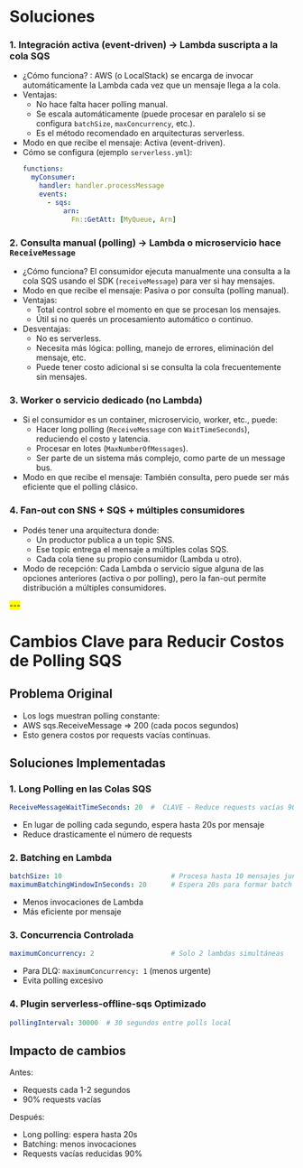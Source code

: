 # Soluciones

### 1. Integración activa (event-driven) → Lambda suscripta a la cola SQS

- ¿Cómo funciona? : AWS (o LocalStack) se encarga de invocar automáticamente la Lambda cada vez que un mensaje llega a la cola.
- Ventajas:
  - No hace falta hacer polling manual.
  - Se escala automáticamente (puede procesar en paralelo si se configura `batchSize`, `maxConcurrency`, etc.).
  - Es el método recomendado en arquitecturas serverless.
- Modo en que recibe el mensaje: Activa (event-driven).
- Cómo se configura (ejemplo `serverless.yml`):
  ```yaml
  functions:
    myConsumer:
      handler: handler.processMessage
      events:
        - sqs:
            arn:
              Fn::GetAtt: [MyQueue, Arn]
  ```
 
### 2. Consulta manual (polling) → Lambda o microservicio hace `ReceiveMessage`

- ¿Cómo funciona? El consumidor ejecuta manualmente una consulta a la cola SQS usando el SDK (`receiveMessage`) para ver si hay mensajes.
- Modo en que recibe el mensaje: Pasiva o por consulta (polling manual).
- Ventajas:
  - Total control sobre el momento en que se procesan los mensajes.
  - Útil si no querés un procesamiento automático o continuo.
- Desventajas:
  - No es serverless.
  - Necesita más lógica: polling, manejo de errores, eliminación del mensaje, etc.
  - Puede tener costo adicional si se consulta la cola frecuentemente sin mensajes.
  
### 3. Worker o servicio dedicado (no Lambda)

- Si el consumidor es un container, microservicio, worker, etc., puede:
  - Hacer long polling (`ReceiveMessage` con `WaitTimeSeconds`), reduciendo el costo y latencia.
  - Procesar en lotes (`MaxNumberOfMessages`).
  - Ser parte de un sistema más complejo, como parte de un message bus.
- Modo en que recibe el mensaje:
   También consulta, pero puede ser más eficiente que el polling clásico. 

### 4. Fan-out con SNS + SQS + múltiples consumidores

- Podés tener una arquitectura donde:
  - Un productor publica a un topic SNS.
  - Ese topic entrega el mensaje a múltiples colas SQS.
  - Cada cola tiene su propio consumidor (Lambda u otro).
- Modo de recepción:
   Cada Lambda o servicio sigue alguna de las opciones anteriores (activa o por polling), pero la fan-out permite distribución a múltiples consumidores. 

<mark>---

# Cambios Clave para Reducir Costos de Polling SQS

## Problema Original
- Los logs muestran polling constante:
- AWS sqs.ReceiveMessage => 200 (cada pocos segundos)
- Esto genera costos por requests vacías continuas.

## Soluciones Implementadas

### 1. Long Polling en las Colas SQS
```yaml
ReceiveMessageWaitTimeSeconds: 20  #  CLAVE - Reduce requests vacías 90%
```
- En lugar de polling cada segundo, espera hasta 20s por mensaje
- Reduce drasticamente el número de requests

### 2. Batching en Lambda
```yaml
batchSize: 10                           # Procesa hasta 10 mensajes juntos
maximumBatchingWindowInSeconds: 20      # Espera 20s para formar batch
```
- Menos invocaciones de Lambda
- Más eficiente por mensaje

### 3. Concurrencia Controlada
```yaml
maximumConcurrency: 2                   # Solo 2 lambdas simultáneas
```
- Para DLQ: `maximumConcurrency: 1` (menos urgente)
- Evita polling excesivo

### 4. Plugin serverless-offline-sqs Optimizado
```yaml
pollingInterval: 30000  # 30 segundos entre polls local
```

## Impacto de cambios

Antes:
- Requests cada 1-2 segundos
- 90% requests vacías

Después:
- Long polling: espera hasta 20s
- Batching: menos invocaciones
- Requests vacías reducidas 90% 